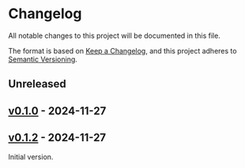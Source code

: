 # Changelog

All notable changes to this project will be documented in this file.

The format is based on [Keep a Changelog](https://keepachangelog.com/en/1.0.0/),
and this project adheres to [Semantic Versioning](https://semver.org/spec/v2.0.0.html).

## Unreleased

## [v0.1.0](https://github.com/tracesql/tracesql-py/releases/tag/v0.1.0) - 2024-11-27

## [v0.1.2](https://github.com/tracesql/tracesql-py/releases/tag/v0.1.2) - 2024-11-27
Initial version.
